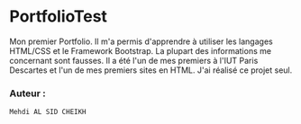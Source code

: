 # PortfolioTest
Mon premier Portfolio. Il m'a permis d'apprendre à utiliser les langages HTML/CSS et le Framework Bootstrap. La plupart des informations me concernant sont fausses. 
Il a été l'un de mes premiers à l'IUT Paris Descartes et l'un de mes premiers sites en HTML.
J'ai réalisé ce projet seul.

### Auteur :
```
Mehdi AL SID CHEIKH
